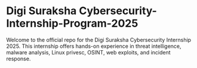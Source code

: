 # Digi Suraksha Cybersecurity-Internship-Program-2025
Welcome to the official repo for the Digi Suraksha Cybersecurity Internship 2025. This internship offers hands-on experience in threat intelligence, malware analysis, Linux privesc, OSINT, web exploits, and incident response.
